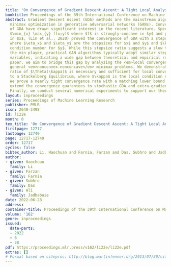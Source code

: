 ```yaml
---
title: 'On Convergence of Gradient Descent Ascent: A Tight Local Analysis'
booktitle: Proceedings of the 39th International Conference on Machine Learning
abstract: Gradient Descent Ascent (GDA) methods are the mainstream algorithms for
  minimax optimization in generative adversarial networks (GANs). Convergence properties
  of GDA have drawn significant interest in the recent literature. Specifically, for
  $\min_{x} \max_{y} f(x;y)$ where $f$ is strongly-concave in $y$ and possibly nonconvex
  in $x$, (Lin et al., 2020) proved the convergence of GDA with a stepsize ratio $\eta_y/\eta_x=\Theta(\kappa^2)$
  where $\eta_x$ and $\eta_y$ are the stepsizes for $x$ and $y$ and $\kappa$ is the
  condition number for $y$. While this stepsize ratio suggests a slow training of
  the min player, practical GAN algorithms typically adopt similar stepsizes for both
  variables, indicating a wide gap between theoretical and empirical results. In this
  paper, we aim to bridge this gap by analyzing the <em>local convergence</em> of
  general <em>nonconvex-nonconcave</em> minimax problems. We demonstrate that a stepsize
  ratio of $\Theta(\kappa)$ is necessary and sufficient for local convergence of GDA
  to a Stackelberg Equilibrium, where $\kappa$ is the local condition number for $y$.
  We prove a nearly tight convergence rate with a matching lower bound. We further
  extend the convergence guarantees to stochastic GDA and extra-gradient methods (EG).
  Finally, we conduct several numerical experiments to support our theoretical findings.
layout: inproceedings
series: Proceedings of Machine Learning Research
publisher: PMLR
issn: 2640-3498
id: li22e
month: 0
tex_title: 'On Convergence of Gradient Descent Ascent: A Tight Local Analysis'
firstpage: 12717
lastpage: 12740
page: 12717-12740
order: 12717
cycles: false
bibtex_author: Li, Haochuan and Farnia, Farzan and Das, Subhro and Jadbabaie, Ali
author:
- given: Haochuan
  family: Li
- given: Farzan
  family: Farnia
- given: Subhro
  family: Das
- given: Ali
  family: Jadbabaie
date: 2022-06-28
address:
container-title: Proceedings of the 39th International Conference on Machine Learning
volume: '162'
genre: inproceedings
issued:
  date-parts:
  - 2022
  - 6
  - 28
pdf: https://proceedings.mlr.press/v162/li22e/li22e.pdf
extras: []
# Format based on citeproc: http://blog.martinfenner.org/2013/07/30/citeproc-yaml-for-bibliographies/
---
```

